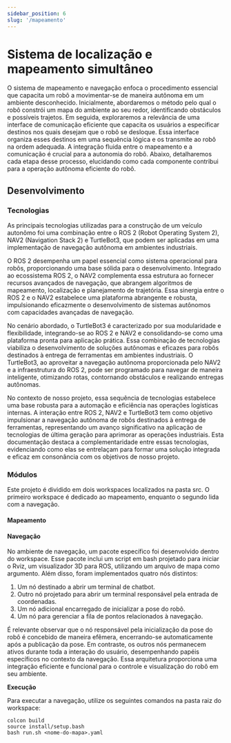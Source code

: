 ```yaml
---
sidebar_position: 6
slug: '/mapeamento'
---
```


# Sistema de localização e mapeamento simultâneo
O sistema de mapeamento e navegação enfoca o procedimento essencial que capacita um robô a movimentar-se de maneira autônoma em um ambiente desconhecido. Inicialmente, abordaremos o método pelo qual o robô constrói um mapa do ambiente ao seu redor, identificando obstáculos e possíveis trajetos. Em seguida, exploraremos a relevância de uma interface de comunicação eficiente que capacita os usuários a especificar destinos nos quais desejam que o robô se desloque. Essa interface organiza esses destinos em uma sequência lógica e os transmite ao robô na ordem adequada. A integração fluida entre o mapeamento e a comunicação é crucial para a autonomia do robô. Abaixo, detalharemos cada etapa desse processo, elucidando como cada componente contribui para a operação autônoma eficiente do robô.

## Desenvolvimento
### Tecnologias
As principais tecnologias utilizadas para a construção de um veículo autonômo foi uma combinação entre o ROS 2 (Robot Operating System 2), NAV2 (Navigation Stack 2) e TurtleBot3, que podem ser aplicadas em uma implementação de navegação autônoma em ambientes industriais. 

O ROS 2 desempenha um papel essencial como sistema operacional para robôs, proporcionando uma base sólida para o desenvolvimento. Integrado ao ecossistema ROS 2, o NAV2 complementa essa estrutura ao fornecer recursos avançados de navegação, que abrangem algoritmos de mapeamento, localização e planejamento de trajetória. Essa sinergia entre o ROS 2 e o NAV2 estabelece uma plataforma abrangente e robusta, impulsionando eficazmente o desenvolvimento de sistemas autônomos com capacidades avançadas de navegação.

No cenário abordado, o TurtleBot3 é caracterizado por sua modularidade e flexibilidade, integrando-se ao ROS 2 e NAV2 e consolidando-se como uma plataforma pronta para aplicação prática. Essa combinação de tecnologias viabiliza o desenvolvimento de soluções autônomas e eficazes para robôs destinados à entrega de ferramentas em ambientes industriais. O TurtleBot3, ao aproveitar a navegação autônoma proporcionada pelo NAV2 e a infraestrutura do ROS 2, pode ser programado para navegar de maneira inteligente, otimizando rotas, contornando obstáculos e realizando entregas autônomas.

No contexto de nosso projeto, essa sequência de tecnologias estabelece uma base robusta para a automação e eficiência nas operações logísticas internas. A interação entre ROS 2, NAV2 e TurtleBot3 tem como objetivo impulsionar a navegação autônoma de robôs destinados à entrega de ferramentas, representando um avanço significativo na aplicação de tecnologias de última geração para aprimorar as operações industriais. Esta documentação destaca a complementaridade entre essas tecnologias, evidenciando como elas se entrelaçam para formar uma solução integrada e eficaz em consonância com os objetivos de nosso projeto.

### Módulos
Este projeto é dividido em dois workspaces localizados na pasta src. O primeiro workspace é dedicado ao mapeamento, enquanto o segundo lida com a navegação.

#### Mapeamento 

#### Navegação 
No ambiente de navegação, um pacote específico foi desenvolvido dentro do workspace. Esse pacote inclui um script em bash projetado para iniciar o Rviz, um visualizador 3D para ROS, utilizando um arquivo de mapa como argumento. Além disso, foram implementados quatro nós distintos:

1. Um nó destinado a abrir um terminal de chatbot.
2. Outro nó projetado para abrir um terminal responsável pela entrada de coordenadas.
3. Um nó adicional encarregado de inicializar a pose do robô.
4. Um nó para gerenciar a fila de pontos relacionados à navegação.

É relevante observar que o nó responsável pela inicialização da pose do robô é concebido de maneira efêmera, encerrando-se automaticamente após a publicação da pose. Em contraste, os outros nós permanecem ativos durante toda a interação do usuário, desempenhando papéis específicos no contexto da navegação. Essa arquitetura proporciona uma integração eficiente e funcional para o controle e visualização do robô em seu ambiente.

**Execução**

Para executar a navegação, utilize os seguintes comandos na pasta raiz do workspace:
```
colcon build
source install/setup.bash
bash run.sh <nome-do-mapa>.yaml
```






